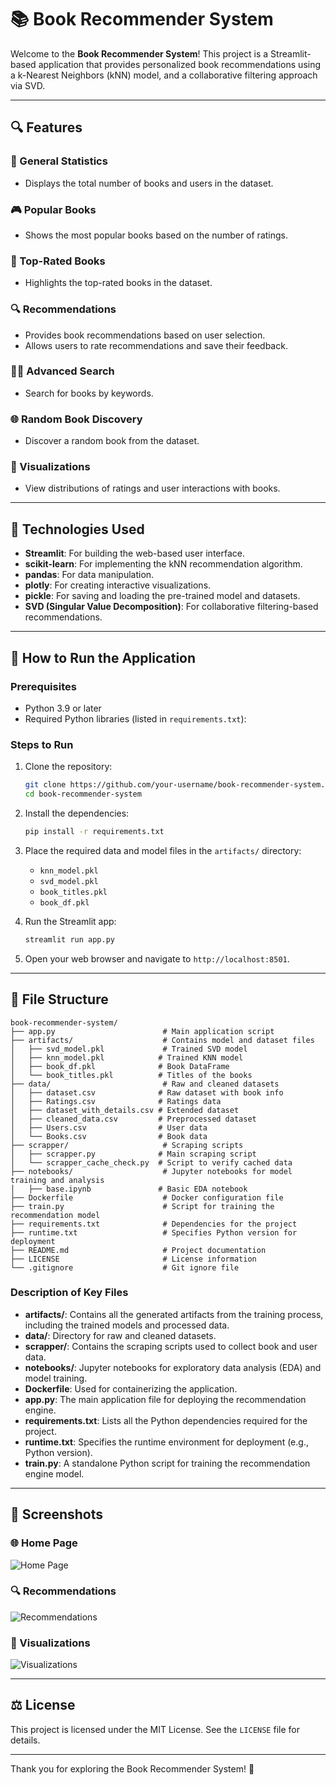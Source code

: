 # 📚 Book Recommender System

Welcome to the **Book Recommender System**! This project is a Streamlit-based application that provides personalized book recommendations using a k-Nearest Neighbors (kNN) model, and a collaborative filtering approach via SVD.

---

## 🔍 Features

### 🔢 General Statistics
- Displays the total number of books and users in the dataset.

### 🎮 Popular Books
- Shows the most popular books based on the number of ratings.

### 🌟 Top-Rated Books
- Highlights the top-rated books in the dataset.

### 🔍 Recommendations
- Provides book recommendations based on user selection.
- Allows users to rate recommendations and save their feedback.

### 🕵️‍♂️ Advanced Search
- Search for books by keywords.

### 🌐 Random Book Discovery
- Discover a random book from the dataset.

### 🎨 Visualizations
- View distributions of ratings and user interactions with books.

---

## 💪 Technologies Used

- **Streamlit**: For building the web-based user interface.
- **scikit-learn**: For implementing the kNN recommendation algorithm.
- **pandas**: For data manipulation.
- **plotly**: For creating interactive visualizations.
- **pickle**: For saving and loading the pre-trained model and datasets.
- **SVD (Singular Value Decomposition)**: For collaborative filtering-based recommendations.

---

## 🚀 How to Run the Application

### Prerequisites

- Python 3.9 or later
- Required Python libraries (listed in `requirements.txt`):

### Steps to Run

1. Clone the repository:
   ```bash
   git clone https://github.com/your-username/book-recommender-system.git
   cd book-recommender-system
   ```

2. Install the dependencies:
   ```bash
   pip install -r requirements.txt
   ```

3. Place the required data and model files in the `artifacts/` directory:
   - `knn_model.pkl`
   - `svd_model.pkl`
   - `book_titles.pkl`
   - `book_df.pkl`

4. Run the Streamlit app:
   ```bash
   streamlit run app.py
   ```

5. Open your web browser and navigate to `http://localhost:8501`.

---

## 🌄 File Structure

```
book-recommender-system/
├── app.py                        # Main application script
├── artifacts/                    # Contains model and dataset files
│   ├── svd_model.pkl             # Trained SVD model
│   ├── knn_model.pkl            # Trained KNN model
│   ├── book_df.pkl              # Book DataFrame
│   └── book_titles.pkl          # Titles of the books
├── data/                         # Raw and cleaned datasets
│   ├── dataset.csv              # Raw dataset with book info
│   ├── Ratings.csv              # Ratings data
│   ├── dataset_with_details.csv # Extended dataset
│   ├── cleaned_data.csv         # Preprocessed dataset
│   ├── Users.csv                # User data
│   └── Books.csv                # Book data
├── scrapper/                     # Scraping scripts
│   ├── scrapper.py              # Main scraping script
│   └── scrapper_cache_check.py  # Script to verify cached data
├── notebooks/                    # Jupyter notebooks for model training and analysis
│   ├── base.ipynb               # Basic EDA notebook
├── Dockerfile                    # Docker configuration file
├── train.py                      # Script for training the recommendation model
├── requirements.txt              # Dependencies for the project
├── runtime.txt                   # Specifies Python version for deployment
├── README.md                     # Project documentation
├── LICENSE                       # License information
└── .gitignore                    # Git ignore file
```

### Description of Key Files

- **artifacts/**: Contains all the generated artifacts from the training process, including the trained models and processed data.
- **data/**: Directory for raw and cleaned datasets.
- **scrapper/**: Contains the scraping scripts used to collect book and user data.
- **notebooks/**: Jupyter notebooks for exploratory data analysis (EDA) and model training.
- **Dockerfile**: Used for containerizing the application.
- **app.py**: The main application file for deploying the recommendation engine.
- **requirements.txt**: Lists all the Python dependencies required for the project.
- **runtime.txt**: Specifies the runtime environment for deployment (e.g., Python version).
- **train.py**: A standalone Python script for training the recommendation engine model.

---

## 🎨 Screenshots

### 🌐 Home Page
![Home Page](https://via.placeholder.com/600x300)

### 🔍 Recommendations
![Recommendations](https://via.placeholder.com/600x300)

### 🎨 Visualizations
![Visualizations](https://via.placeholder.com/600x300)

---

## ⚖️ License

This project is licensed under the MIT License. See the `LICENSE` file for details.

---

Thank you for exploring the Book Recommender System! 🚀